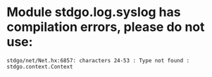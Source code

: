 # Module stdgo.log.syslog has compilation errors, please do not use:
```
stdgo/net/Net.hx:6857: characters 24-53 : Type not found : stdgo.context.Context

```

